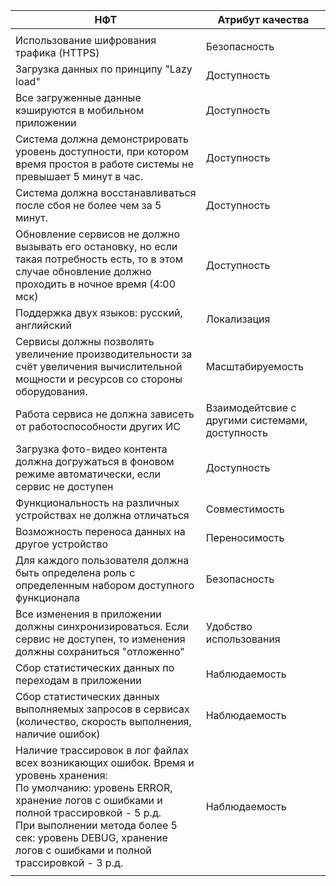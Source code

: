 
| НФТ                                                                                                                                                                                                                                                                                        | Атрибут качества                                |
| ------------------------------------------------------------------------------------------------------------------------------------------------------------------------------------------------------------------------------------------------------------------------------------------ | ----------------------------------------------- |
|                                                                                                                                                                                                                                                                                            |                                                 |
| Использование шифрования трафика (HTTPS)                                                                                                                                                                                                                                                   | Безопасность                                    |
| Загрузка данных по принципу "Lazy load"                                                                                                                                                                                                                                                    | Доступность                                     |
| Все загруженные данные кэшируются в мобильном приложении                                                                                                                                                                                                                                   | Доступность                                     |
| Система должна демонстрировать уровень доступности, при котором время простоя в работе системы не превышает 5 минут в час.                                                                                                                                                                 | Доступность                                     |
| Система должна восстанавливаться после сбоя не более чем за 5 минут.                                                                                                                                                                                                                       | Доступность                                     |
| Обновление сервисов не должно вызывать его остановку, но если такая потребность есть, то в этом случае обновление должно проходить в ночное время (4:00 мск)                                                                                                                               | Доступность                                     |
| Поддержка двух языков: русский, английский                                                                                                                                                                                                                                                 | Локализация                                     |
| Сервисы должны позволять увеличение производительности за счёт увеличения вычислительной мощности и ресурсов со стороны оборудования.                                                                                                                                                      | Масштабируемость                                |
| Работа сервиса не должна зависеть от работоспособности других ИС                                                                                                                                                                                                                           | Взаимодейтсвие с другими системами, доступность |
| Загрузка фото-видео контента должна догружаться в фоновом режиме автоматически, если сервис не доступен                                                                                                                                                                                    | Доступность                                     |
| Функциональность на различных устройствах не должна отличаться                                                                                                                                                                                                                             | Совместимость                                   |
| Возможность переноса данных на другое устройство                                                                                                                                                                                                                                           | Переносимость                                   |
| Для каждого пользователя должна быть определена роль с определенным набором доступного функционала                                                                                                                                                                                         | Безопасность                                    |
| Все изменения в приложении должны синхронизироваться. Если сервис не доступен, то изменения должны сохраниться "отложенно"                                                                                                                                                                 | Удобство использования                          |
| Сбор статистических данных по переходам в приложении                                                                                                                                                                                                                                       | Наблюдаемость                                   |
| Сбор статистических данных выполняемых запросов в сервисах (количество, скорость выполнения, наличие ошибок)                                                                                                                                                                               | Наблюдаемость                                   |
| Наличие трассировок в лог файлах всех возникающих ошибок. Время и уровень хранения:<br>По умолчанию: уровень ERROR, хранение логов с ошибками и полной трассировкой - 5 р.д.<br>При выполнении метода более 5 сек: уровень DEBUG, хранение логов с ошибками и полной трассировкой - 3 р.д. | Наблюдаемость                                   |
|                                                                                                                                                                                                                                                                                            |                                                 |


